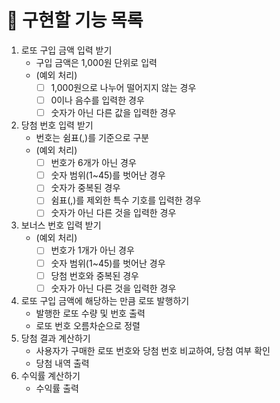 # 🚀 구현할 기능 목록
1. 로또 구입 금액 입력 받기
   - 구입 금액은 1,000원 단위로 입력
   - (예외 처리)
     - [ ] 1,000원으로 나누어 떨어지지 않는 경우
     - [ ] 0이나 음수를 입력한 경우
     - [ ] 숫자가 아닌 다른 값을 입력한 경우
2. 당첨 번호 입력 받기
   - 번호는 쉼표(,)를 기준으로 구분
   - (예외 처리) 
     - [ ] 번호가 6개가 아닌 경우
     - [ ] 숫자 범위(1~45)를 벗어난 경우
     - [ ] 숫자가 중복된 경우
     - [ ] 쉼표(,)를 제외한 특수 기호를 입력한 경우
     - [ ] 숫자가 아닌 다른 것을 입력한 경우
3. 보너스 번호 입력 받기
   - (예외 처리)
     - [ ] 번호가 1개가 아닌 경우
     - [ ] 숫자 범위(1~45)를 벗어난 경우
     - [ ] 당첨 번호와 중복된 경우
     - [ ] 숫자가 아닌 다른 것을 입력한 경우
4. 로또 구입 금액에 해당하는 만큼 로또 발행하기
   - 발행한 로또 수량 및 번호 출력
   - 로또 번호 오름차순으로 정렬
5. 당첨 결과 계산하기
   - 사용자가 구매한 로또 번호와 당첨 번호 비교하여, 당첨 여부 확인
   - 당첨 내역 출력
6. 수익률 계산하기
   - 수익률 출력